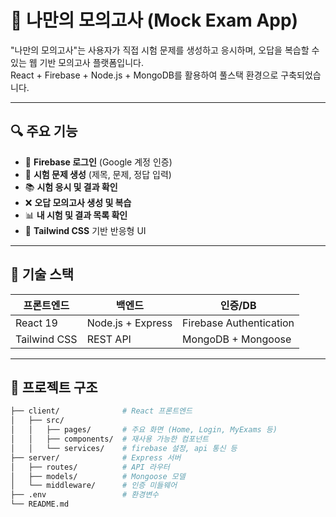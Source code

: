 # 📘 나만의 모의고사 (Mock Exam App)

"나만의 모의고사"는 사용자가 직접 시험 문제를 생성하고 응시하며, 오답을 복습할 수 있는 웹 기반 모의고사 플랫폼입니다.  
React + Firebase + Node.js + MongoDB를 활용하여 풀스택 환경으로 구축되었습니다.

---

## 🔍 주요 기능

- 🔐 **Firebase 로그인** (Google 계정 인증)
- 📝 **시험 문제 생성** (제목, 문제, 정답 입력)
- 📚 **시험 응시 및 결과 확인**
- ❌ **오답 모의고사 생성 및 복습**
- 📊 **내 시험 및 결과 목록 확인**
- 🎨 **Tailwind CSS** 기반 반응형 UI

---

## 🧱 기술 스택

|    프론트엔드   |        백엔드      |          인증/DB           |
|--------------|-------------------|---------------------------|
| React 19     | Node.js + Express | Firebase Authentication |
| Tailwind CSS |     REST API      |    MongoDB + Mongoose   |

---

## 📁 프로젝트 구조
```bash
├── client/              # React 프론트엔드
│   ├── src/
│   │   ├── pages/       # 주요 화면 (Home, Login, MyExams 등)
│   │   ├── components/  # 재사용 가능한 컴포넌트
│   │   └── services/    # firebase 설정, api 통신 등
├── server/              # Express 서버
│   ├── routes/          # API 라우터
│   ├── models/          # Mongoose 모델
│   └── middleware/      # 인증 미들웨어
├── .env                 # 환경변수
└── README.md
```
